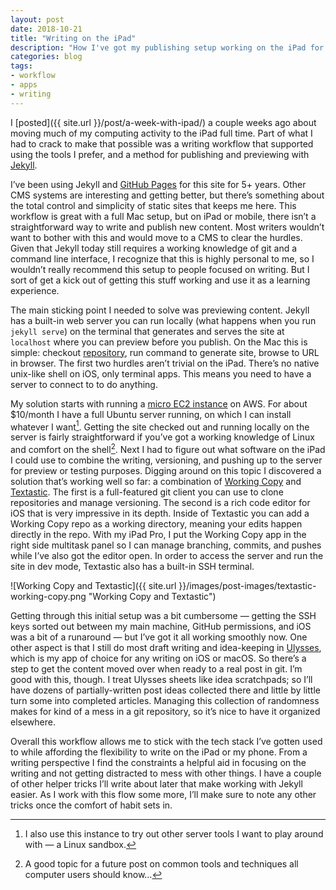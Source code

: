 ```yaml
---
layout: post
date: 2018-10-21
title: "Writing on the iPad"
description: "How I've got my publishing setup working on the iPad for writing and publishing with Jekyll."
categories: blog
tags:
- workflow
- apps
- writing
---
```


I [posted]({{ site.url }}/post/a-week-with-ipad/) a couple weeks ago about moving much of my computing activity to the iPad full time. Part of what I had to crack to make that possible was a writing workflow that supported using the tools I prefer, and a method for publishing and previewing with [Jekyll](https://jekyllrb.com/).

I’ve been using Jekyll and [GitHub Pages](https://pages.github.com) for this site for 5+ years. Other CMS systems are interesting and getting better, but there’s something about the total control and simplicity of static sites that keeps me here. This workflow is great with a full Mac setup, but on iPad or mobile, there isn’t a straightforward way to write and publish new content. Most writers wouldn’t want to bother with this and would move to a CMS to clear the hurdles. Given that Jekyll today still requires a working knowledge of git and a command line interface, I recognize that this is highly personal to me, so I wouldn’t really recommend this setup to people focused on writing. But I sort of get a kick out of getting this stuff working and use it as a learning experience.

The main sticking point I needed to solve was previewing content. Jekyll has a built-in web server you can run locally (what happens when you run `jekyll serve`) on the terminal that generates and serves the site at `localhost` where you can preview before you publish. On the Mac this is simple: checkout [repository](https://github.com/colemanm/colemanm.github.com), run command to generate site, browse to URL in browser. The first two hurdles aren’t trivial on the iPad. There’s no native unix-like shell on iOS, only terminal apps. This means you need to have a server to connect to to do anything.

My solution starts with running a [micro EC2 instance](https://aws.amazon.com/free/) on AWS. For about $10/month I have a full Ubuntu server running, on which I can install whatever I want[^server]. Getting the site checked out and running locally on the server is fairly straightforward if you’ve got a working knowledge of Linux and comfort on the shell[^shellusage]. Next I had to figure out what software on the iPad I could use to combine the writing, versioning, and pushing up to the server for preview or testing purposes. Digging around on this topic I discovered a solution that’s working well so far: a combination of [Working Copy](https://workingcopyapp.com/) and [Textastic](https://www.textasticapp.com/). The first is a full-featured git client you can use to clone repositories and manage versioning. The second is a rich code editor for iOS that is very impressive in its depth. Inside of Textastic you can add a Working Copy repo as a working directory, meaning your edits happen directly in the repo. With my iPad Pro, I put the Working Copy app in the right side multitask panel so I can manage branching, commits, and pushes while I’ve also got the editor open. In order to access the server and run the site in dev mode, Textastic also has a built-in SSH terminal.

![Working Copy and Textastic]({{ site.url }}/images/post-images/textastic-working-copy.png "Working Copy and Textastic")

Getting through this initial setup was a bit cumbersome — getting the SSH keys sorted out between my main machine, GitHub permissions, and iOS was a bit of a runaround — but I’ve got it all working smoothly now. One other aspect is that I still do most draft writing and idea-keeping in [Ulysses](https://ulysses.app/), which is my app of choice for any writing on iOS or macOS. So there’s a step to get the content moved over when ready to a real post in git. I’m good with this, though. I treat Ulysses sheets like idea scratchpads; so I’ll have dozens of partially-written post ideas collected there and little by little turn some into completed articles. Managing this collection of randomness makes for kind of a mess in a git repository, so it’s nice to have it organized elsewhere.

Overall this workflow allows me to stick with the tech stack I’ve gotten used to while affording the flexibility to write on the iPad or my phone. From a writing perspective I find the constraints a helpful aid in focusing on the writing and not getting distracted to mess with other things. I have a couple of other helper tricks I’ll write about later that make working with Jekyll easier. As I work with this flow some more, I’ll make sure to note any other tricks once the comfort of habit sets in.

[^server]: I also use this instance to try out other server tools I want to play around with — a Linux sandbox.
[^shellusage]: A good topic for a future post on common tools and techniques all computer users should know…
